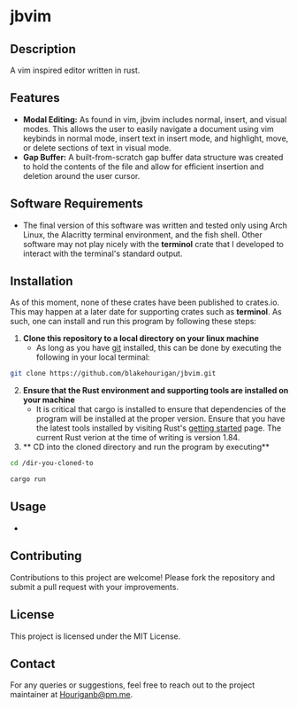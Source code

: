 # jbvim

## Description
A vim inspired editor written in rust.

## Features
- **Modal Editing:** As found in vim, jbvim includes normal, insert, and visual modes. This allows the user to easily navigate a document using vim keybinds in normal mode, insert text in insert mode, and highlight, move, or delete sections of text in visual mode.
- **Gap Buffer:**  A built-from-scratch gap buffer data structure was created to hold the contents of the file and allow for efficient insertion and deletion around the user cursor.


## Software Requirements

- The final version of this software was written and tested only using Arch Linux, the Alacritty terminal environment, and the fish shell. Other software may not play nicely with the **terminol** crate that I developed to interact with the terminal's standard output. 


## Installation
As of this moment, none of these crates have been published to crates.io. This may happen at a later date for supporting crates such as **terminol**. As such, one can install and run this program by following these steps:

1. **Clone this repository to a local directory on your linux machine**
   - As long as you have [git](https://git-scm.com/) installed, this can be done by executing the following in your local terminal:
```sh 
git clone https://github.com/blakehourigan/jbvim.git
```
2. **Ensure that the Rust environment and supporting tools are installed on your machine**
   - It is critical that cargo is installed to ensure that dependencies of the program will be installed at the proper version. Ensure that you have the latest tools installed by visiting Rust's [getting started](https://www.rust-lang.org/learn/get-started) page. The current Rust verion at the time of writing is version 1.84.
3. ** CD into the cloned directory and run the program by executing**
```sh 
cd /dir-you-cloned-to
```
```sh 
cargo run
```



## Usage
- 

## Contributing
Contributions to this project are welcome! Please fork the repository and submit a pull request with your improvements.

## License
This project is licensed under the MIT License.

## Contact
For any queries or suggestions, feel free to reach out to the project maintainer at Houriganb@pm.me.

